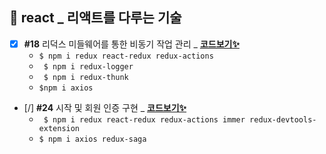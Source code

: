 ## 💫 react _ 리액트를 다루는 기술
- [x] **#18** 리덕스 미들웨어를 통한 비동기 작업 관리 _ [**코드보기✨**](https://github.com/gay0ung/react_note/commit/db13bdaa1d35d8eefc83643af45d5d2f2413faeb)
	- `$ npm i redux react-redux redux-actions`
	- ` $ npm i redux-logger`
	- ` $ npm i redux-thunk`
	- `$npm i axios`
- [/] **#24** 시작 및 회원 인증 구현 _ [**코드보기✨**](https://github.com/gay0ung/react_note/commit/c0c1619ab103768ca70d0d9157c29ae96230df18)
	- ` $ npm i redux react-redux redux-actions immer redux-devtools-extension`
	- `$ npm i axios redux-saga`



